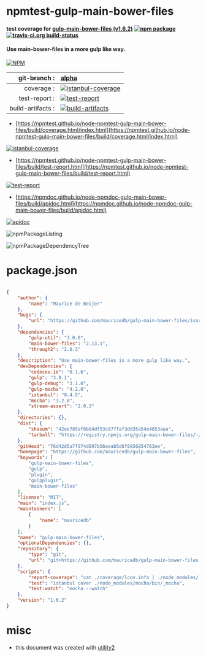 # npmtest-gulp-main-bower-files

#### test coverage for  [gulp-main-bower-files (v1.6.2)](https://github.com/mauricedb/gulp-main-bower-files)  [![npm package](https://img.shields.io/npm/v/npmtest-gulp-main-bower-files.svg?style=flat-square)](https://www.npmjs.org/package/npmtest-gulp-main-bower-files) [![travis-ci.org build-status](https://api.travis-ci.org/npmtest/node-npmtest-gulp-main-bower-files.svg)](https://travis-ci.org/npmtest/node-npmtest-gulp-main-bower-files)

#### Use main-bower-files in a more gulp like way.

[![NPM](https://nodei.co/npm/gulp-main-bower-files.png?downloads=true&downloadRank=true&stars=true)](https://www.npmjs.com/package/gulp-main-bower-files)

| git-branch : | [alpha](https://github.com/npmtest/node-npmtest-gulp-main-bower-files/tree/alpha)|
|--:|:--|
| coverage : | [![istanbul-coverage](https://npmtest.github.io/node-npmtest-gulp-main-bower-files/build/coverage.badge.svg)](https://npmtest.github.io/node-npmtest-gulp-main-bower-files/build/coverage.html/index.html)|
| test-report : | [![test-report](https://npmtest.github.io/node-npmtest-gulp-main-bower-files/build/test-report.badge.svg)](https://npmtest.github.io/node-npmtest-gulp-main-bower-files/build/test-report.html)|
| build-artifacts : | [![build-artifacts](https://npmtest.github.io/node-npmtest-gulp-main-bower-files/glyphicons_144_folder_open.png)](https://github.com/npmtest/node-npmtest-gulp-main-bower-files/tree/gh-pages/build)|

- [https://npmtest.github.io/node-npmtest-gulp-main-bower-files/build/coverage.html/index.html](https://npmtest.github.io/node-npmtest-gulp-main-bower-files/build/coverage.html/index.html)

[![istanbul-coverage](https://npmtest.github.io/node-npmtest-gulp-main-bower-files/build/screenCapture.buildCi.browser.%252Ftmp%252Fbuild%252Fcoverage.lib.html.png)](https://npmtest.github.io/node-npmtest-gulp-main-bower-files/build/coverage.html/index.html)

- [https://npmtest.github.io/node-npmtest-gulp-main-bower-files/build/test-report.html](https://npmtest.github.io/node-npmtest-gulp-main-bower-files/build/test-report.html)

[![test-report](https://npmtest.github.io/node-npmtest-gulp-main-bower-files/build/screenCapture.buildCi.browser.%252Ftmp%252Fbuild%252Ftest-report.html.png)](https://npmtest.github.io/node-npmtest-gulp-main-bower-files/build/test-report.html)

- [https://npmdoc.github.io/node-npmdoc-gulp-main-bower-files/build/apidoc.html](https://npmdoc.github.io/node-npmdoc-gulp-main-bower-files/build/apidoc.html)

[![apidoc](https://npmdoc.github.io/node-npmdoc-gulp-main-bower-files/build/screenCapture.buildCi.browser.%252Ftmp%252Fbuild%252Fapidoc.html.png)](https://npmdoc.github.io/node-npmdoc-gulp-main-bower-files/build/apidoc.html)

![npmPackageListing](https://npmtest.github.io/node-npmtest-gulp-main-bower-files/build/screenCapture.npmPackageListing.svg)

![npmPackageDependencyTree](https://npmtest.github.io/node-npmtest-gulp-main-bower-files/build/screenCapture.npmPackageDependencyTree.svg)



# package.json

```json

{
    "author": {
        "name": "Maurice de Beijer"
    },
    "bugs": {
        "url": "https://github.com/mauricedb/gulp-main-bower-files/issues"
    },
    "dependencies": {
        "gulp-util": "3.0.8",
        "main-bower-files": "2.13.1",
        "through2": "2.0.3"
    },
    "description": "Use main-bower-files in a more gulp like way.",
    "devDependencies": {
        "codecov.io": "0.1.6",
        "gulp": "3.9.1",
        "gulp-debug": "3.1.0",
        "gulp-mocha": "4.2.0",
        "istanbul": "0.4.5",
        "mocha": "3.2.0",
        "stream-assert": "2.0.3"
    },
    "directories": {},
    "dist": {
        "shasum": "42ee785af6b84df53c877faf3dd35a54e4853aaa",
        "tarball": "https://registry.npmjs.org/gulp-main-bower-files/-/gulp-main-bower-files-1.6.2.tgz"
    },
    "gitHead": "76d42d5a7f974d897b56eeab5d6f8956854763ee",
    "homepage": "https://github.com/mauricedb/gulp-main-bower-files",
    "keywords": [
        "gulp-main-bower-files",
        "gulp",
        "plugin",
        "gulpplugin",
        "main-bower-files"
    ],
    "license": "MIT",
    "main": "index.js",
    "maintainers": [
        {
            "name": "mauricedb"
        }
    ],
    "name": "gulp-main-bower-files",
    "optionalDependencies": {},
    "repository": {
        "type": "git",
        "url": "git+https://github.com/mauricedb/gulp-main-bower-files.git"
    },
    "scripts": {
        "report-coverage": "cat ./coverage/lcov.info | ./node_modules/.bin/codecov",
        "test": "istanbul cover ./node_modules/mocha/bin/_mocha",
        "test:watch": "mocha --watch"
    },
    "version": "1.6.2"
}
```



# misc
- this document was created with [utility2](https://github.com/kaizhu256/node-utility2)
